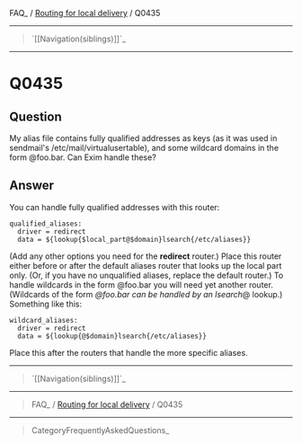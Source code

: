 FAQ\_ / [Routing for local delivery](FAQ/Routing_for_local_delivery) /
Q0435

* * * * *

> \`[[Navigation(siblings)]]\`\_

* * * * *

Q0435
=====

Question
--------

My alias file contains fully qualified addresses as keys (as it was used
in sendmail's /etc/mail/virtualusertable), and some wildcard domains in
the form @foo.bar. Can Exim handle these?

Answer
------

You can handle fully qualified addresses with this router:

    qualified_aliases:
      driver = redirect
      data = ${lookup{$local_part@$domain}lsearch{/etc/aliases}}

(Add any other options you need for the **redirect** router.) Place this
router either before or after the default aliases router that looks up
the local part only. (Or, if you have no unqualified aliases, replace
the default router.) To handle wildcards in the form @foo.bar you will
need yet another router. (Wildcards of the form *@foo.bar can be handled
by an lsearch*@ lookup.) Something like this:

    wildcard_aliases:
      driver = redirect
      data = ${lookup{@$domain}lsearch{/etc/aliases}}

Place this after the routers that handle the more specific aliases.

* * * * *

> \`[[Navigation(siblings)]]\`\_

* * * * *

> FAQ\_ / [Routing for local delivery](FAQ/Routing_for_local_delivery) /
> Q0435

* * * * *

> CategoryFrequentlyAskedQuestions\_
